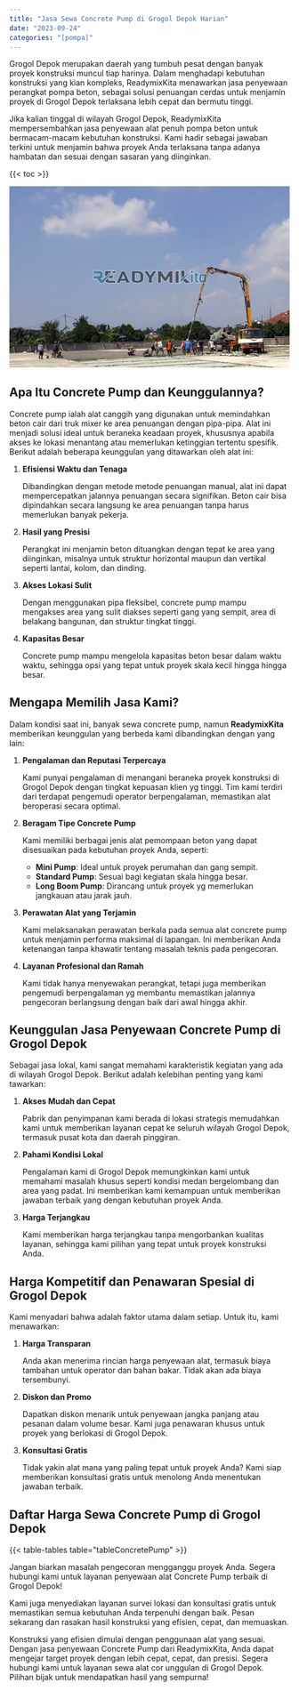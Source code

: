 ```yaml
---
title: "Jasa Sewa Concrete Pump di Grogol Depok Harian"
date: "2023-09-24"
categories: "[pompa]"
---
```


Grogol Depok merupakan daerah yang tumbuh pesat dengan banyak proyek konstruksi muncul tiap harinya. Dalam menghadapi kebutuhan konstruksi yang kian kompleks, ReadymixKita menawarkan jasa penyewaan perangkat pompa beton, sebagai solusi penuangan cerdas untuk menjamin proyek di Grogol Depok terlaksana lebih cepat dan bermutu tinggi.

Jika kalian tinggal di wilayah Grogol Depok, ReadymixKita mempersembahkan jasa penyewaan alat penuh pompa beton untuk bermacam-macam kebutuhan konstruksi. Kami hadir sebagai jawaban terkini untuk menjamin bahwa proyek Anda terlaksana tanpa adanya hambatan dan sesuai dengan sasaran yang diinginkan.

{{< toc >}}

![Jasa Sewa Concrete Pump di Grogol Depok Harian](/images/pompa/sewa-pompa-08.jpg)

## Apa Itu Concrete Pump dan Keunggulannya?

Concrete pump ialah alat canggih yang digunakan untuk memindahkan beton cair dari truk mixer ke area penuangan dengan pipa-pipa. Alat ini menjadi solusi ideal untuk beraneka keadaan proyek, khususnya apabila akses ke lokasi menantang atau memerlukan ketinggian tertentu spesifik. Berikut adalah beberapa keunggulan yang ditawarkan oleh alat ini:

1. **Efisiensi Waktu dan Tenaga**

   Dibandingkan dengan metode metode penuangan manual, alat ini dapat mempercepatkan jalannya penuangan secara signifikan. Beton cair bisa dipindahkan secara langsung ke area penuangan tanpa harus memerlukan banyak pekerja.

2. **Hasil yang Presisi**

   Perangkat ini menjamin beton dituangkan dengan tepat ke area yang diinginkan, misalnya untuk struktur horizontal maupun dan vertikal seperti lantai, kolom, dan dinding.

3. **Akses Lokasi Sulit**

   Dengan menggunakan pipa fleksibel, concrete pump mampu mengakses area yang sulit diakses seperti gang yang sempit, area di belakang bangunan, dan struktur tingkat tinggi.

4. **Kapasitas Besar**

   Concrete pump mampu mengelola kapasitas beton besar dalam waktu waktu, sehingga opsi yang tepat untuk proyek skala kecil hingga hingga besar.

## Mengapa Memilih Jasa Kami?

Dalam kondisi saat ini, banyak sewa concrete pump, namun **ReadymixKita** memberikan keunggulan yang berbeda kami dibandingkan dengan yang lain:

1. **Pengalaman dan Reputasi Terpercaya**

   Kami punyai pengalaman di menangani beraneka proyek konstruksi di Grogol Depok dengan tingkat kepuasan klien yg tinggi. Tim kami terdiri dari terdapat pengemudi operator berpengalaman, memastikan alat beroperasi secara optimal.

2. **Beragam Tipe Concrete Pump**

   Kami memiliki berbagai jenis alat pemompaan beton yang dapat disesuaikan pada kebutuhan proyek Anda, seperti:
   - **Mini Pump**: Ideal untuk proyek perumahan dan gang sempit.
   - **Standard Pump**: Sesuai bagi kegiatan skala hingga besar.
   - **Long Boom Pump**: Dirancang untuk proyek yg memerlukan jangkauan atau jarak jauh.

3. **Perawatan Alat yang Terjamin**

   Kami melaksanakan perawatan berkala pada semua alat concrete pump untuk menjamin performa maksimal di lapangan. Ini memberikan Anda ketenangan tanpa khawatir tentang masalah teknis pada pengecoran.

4. **Layanan Profesional dan Ramah**

   Kami tidak hanya menyewakan perangkat, tetapi juga memberikan pengemudi berpengalaman yg membantu memastikan jalannya pengecoran berlangsung dengan baik dari awal hingga akhir.

## Keunggulan Jasa Penyewaan Concrete Pump di Grogol Depok

Sebagai jasa lokal, kami sangat memahami karakteristik kegiatan yang ada di wilayah Grogol Depok. Berikut adalah kelebihan penting yang kami tawarkan:

1. **Akses Mudah dan Cepat**

   Pabrik dan penyimpanan kami berada di lokasi strategis memudahkan kami untuk memberikan layanan cepat ke seluruh wilayah Grogol Depok, termasuk pusat kota dan daerah pinggiran.

2. **Pahami Kondisi Lokal**

   Pengalaman kami di Grogol Depok memungkinkan kami untuk memahami masalah khusus seperti kondisi medan bergelombang dan area yang padat. Ini memberikan kami kemampuan untuk memberikan jawaban terbaik yang dengan kebutuhan proyek Anda.

3. **Harga Terjangkau**

   Kami memberikan harga terjangkau tanpa mengorbankan kualitas layanan, sehingga kami pilihan yang tepat untuk proyek konstruksi Anda.

## Harga Kompetitif dan Penawaran Spesial di Grogol Depok

Kami menyadari bahwa adalah faktor utama dalam setiap. Untuk itu, kami menawarkan:

1. **Harga Transparan**

   Anda akan menerima rincian harga penyewaan alat, termasuk biaya tambahan untuk operator dan bahan bakar. Tidak akan ada biaya tersembunyi.

2. **Diskon dan Promo**

   Dapatkan diskon menarik untuk penyewaan jangka panjang atau pesanan dalam volume besar. Kami juga penawaran khusus untuk proyek yang berlokasi di Grogol Depok.

3. **Konsultasi Gratis**

   Tidak yakin alat mana yang paling tepat untuk proyek Anda? Kami siap memberikan konsultasi gratis untuk menolong Anda menentukan jawaban terbaik.

## Daftar Harga Sewa Concrete Pump di Grogol Depok

{{< table-tables table="tableConcretePump" >}}

Jangan biarkan masalah pengecoran mengganggu proyek Anda. Segera hubungi kami untuk layanan penyewaan alat Concrete Pump terbaik di Grogol Depok!

Kami juga menyediakan layanan survei lokasi dan konsultasi gratis untuk memastikan semua kebutuhan Anda terpenuhi dengan baik. Pesan sekarang dan rasakan hasil konstruksi yang efisien, cepat, dan memuaskan.

Konstruksi yang efisien dimulai dengan penggunaan alat yang sesuai. Dengan jasa penyewaan Concrete Pump dari ReadymixKita, Anda dapat mengejar target proyek dengan lebih cepat, cepat, dan presisi. Segera hubungi kami untuk layanan sewa alat cor unggulan di Grogol Depok. Pilihan bijak untuk mendapatkan hasil yang sempurna!